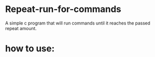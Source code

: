 # Repeat-run-for-commands
A simple c program that will run commands until it reaches the passed repeat amount. 

# how to use:
